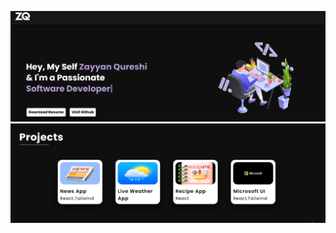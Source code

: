 ![Screenshot of my project](./src/assets/portfolio.png)
![Screenshot of my project](./src/assets/portfolio2.png)
